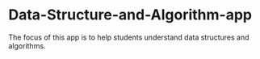 # Data-Structure-and-Algorithm-app
The focus of this app is to help students understand data structures and algorithms.
